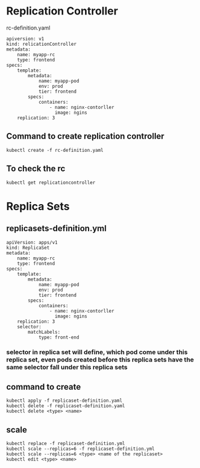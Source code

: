 # Replication Controller
rc-definition.yaml
```
apiversion: v1
kind: relicationController
metadata:
    name: myapp-rc
    type: frontend
specs:
    template:
        metadata:
            name: myapp-pod
            env: prod
            tier: frontend
        specs:
            containers:
                - name: nginx-contorller
                  image: ngins
    replication: 3
```

## Command to create replication controller
```
kubectl create -f rc-definition.yaml
```

## To check the rc
```
kubectl get replicationcontroller
```

# Replica Sets
## replicasets-definition.yml
```
apiVersion: apps/v1
kind: ReplicaSet
metadata:
    name: myapp-rc
    type: frontend
specs:
    template:
        metadata:
            name: myapp-pod
            env: prod
            tier: frontend
        specs:
            containers:
                - name: nginx-contorller
                  image: ngins
    replication: 3
    selector:
        matchLabels:
            type: front-end
```
### selector in replica set will define, which pod come under this replica set, even pods created before this replica sets have the same selector fall under this replica sets

## command to create 
```
kubectl apply -f replicaset-definition.yaml
kubectl delete -f replicaset-definition.yaml
kubectl delete <type> <name>
```

## scale
```
kubectl replace -f replicaset-definition.yml
kubectl scale --replicas=6 -f replicaset-definition.yml
kubectl scale --replicas=6 <type> <name of the replicaset>
kubectl edit <type> <name>
```

